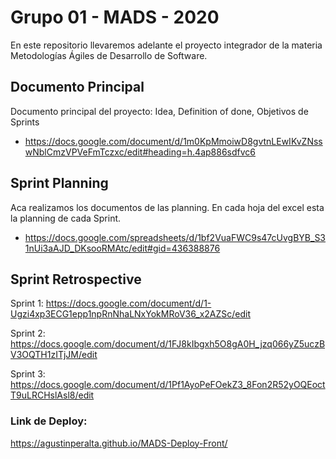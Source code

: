 # Grupo 01 - MADS - 2020

En este repositorio llevaremos adelante el proyecto integrador de la materia Metodologías Ágiles de Desarrollo de Software.

## Documento Principal
Documento principal del proyecto: Idea, Definition of done, Objetivos de Sprints
 - https://docs.google.com/document/d/1m0KpMmoiwD8gvtnLEwIKvZNsswNblCmzVPVeFmTczxc/edit#heading=h.4ap886sdfvc6
 
## Sprint Planning
Aca realizamos los documentos de las planning. En cada hoja del excel esta la planning de cada Sprint.
 -  https://docs.google.com/spreadsheets/d/1bf2VuaFWC9s47cUvgBYB_S31nUi3aAJD_DKsooRMAtc/edit#gid=436388876
 
## Sprint Retrospective
Sprint 1: https://docs.google.com/document/d/1-Ugzi4xp3ECG1epp1npRnNhaLNxYokMRoV36_x2AZSc/edit 

Sprint 2: https://docs.google.com/document/d/1FJ8kIbgxh5O8gA0H_jzq066yZ5uczBV3OQTH1zITjJM/edit

Sprint 3: https://docs.google.com/document/d/1Pf1AyoPeFOekZ3_8Fon2R52yOQEoctT9uLRCHslAsl8/edit
 
### Link de Deploy:
https://agustinperalta.github.io/MADS-Deploy-Front/
